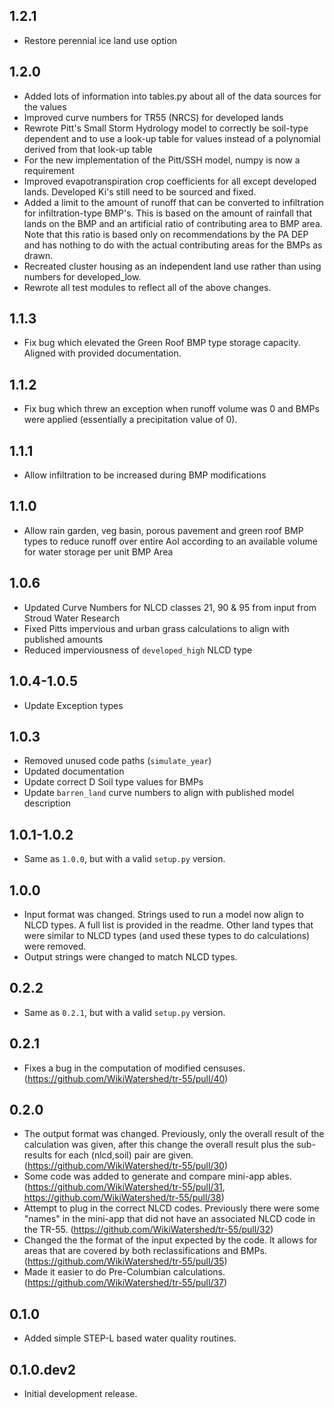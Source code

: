 ## 1.2.1

- Restore perennial ice land use option

## 1.2.0

- Added lots of information into tables.py about all of the data sources for the values
- Improved curve numbers for TR55 (NRCS) for developed lands
- Rewrote Pitt's Small Storm Hydrology model to correctly be soil-type dependent and to use a look-up table for values instead of a polynomial derived from that look-up table
- For the new implementation of the Pitt/SSH model, numpy is now a requirement
- Improved evapotranspiration crop coefficients for all except developed lands. Developed Ki's still need to be sourced and fixed.
- Added a limit to the amount of runoff that can be converted to infiltration for infiltration-type BMP's. This is based on the amount of rainfall that lands on the BMP and an artificial ratio of contributing area to BMP area. Note that this ratio is based only on recommendations by the PA DEP and has nothing to do with the actual contributing areas for the BMPs as drawn.
- Recreated cluster housing as an independent land use rather than using numbers for developed_low.
- Rewrote all test modules to reflect all of the above changes.

## 1.1.3

- Fix bug which elevated the Green Roof BMP type storage capacity.  Aligned with provided documentation.

## 1.1.2

- Fix bug which threw an exception when runoff volume was 0 and BMPs were applied (essentially a precipitation value of 0).

## 1.1.1

- Allow infiltration to be increased during BMP modifications

## 1.1.0

- Allow rain garden, veg basin, porous pavement and green roof BMP types to reduce runoff
  over entire AoI according to an available volume for water storage per unit BMP Area

## 1.0.6

- Updated Curve Numbers for NLCD classes 21, 90 & 95 from input from Stroud Water Research
- Fixed Pitts impervious and urban grass calculations to align with published amounts
- Reduced imperviousness of `developed_high` NLCD type

## 1.0.4-1.0.5

- Update Exception types

## 1.0.3

- Removed unused code paths (`simulate_year`)
- Updated documentation
- Update correct D Soil type values for BMPs
- Update `barren_land` curve numbers to align with published model description

## 1.0.1-1.0.2

- Same as `1.0.0`, but with a valid `setup.py` version.

## 1.0.0

- Input format was changed. Strings used to run a model now align to NLCD types. A full list is provided in the readme. Other land types that were similar to NLCD types (and used these types to do calculations) were removed.
- Output strings were changed to match NLCD types.

## 0.2.2

- Same as `0.2.1`, but with a valid `setup.py` version.

## 0.2.1

- Fixes a bug in the computation of modified censuses. (https://github.com/WikiWatershed/tr-55/pull/40)

## 0.2.0

- The output format was changed. Previously, only the overall result of the calculation was given, after this change the overall result plus the sub-results for each (nlcd,soil) pair are given. (https://github.com/WikiWatershed/tr-55/pull/30)
- Some code was added to generate and compare mini-app ables. (https://github.com/WikiWatershed/tr-55/pull/31, https://github.com/WikiWatershed/tr-55/pull/38)
- Attempt to plug in the correct NLCD codes. Previously there were some "names" in the mini-app that did not have an associated NLCD code in the TR-55. (https://github.com/WikiWatershed/tr-55/pull/32)
- Changed the the format of the input expected by the code. It allows for areas that are covered by both reclassifications and BMPs. (https://github.com/WikiWatershed/tr-55/pull/35)
- Made it easier to do Pre-Columbian calculations. (https://github.com/WikiWatershed/tr-55/pull/37)

## 0.1.0

- Added simple STEP-L based water quality routines.

## 0.1.0.dev2

- Initial development release.

